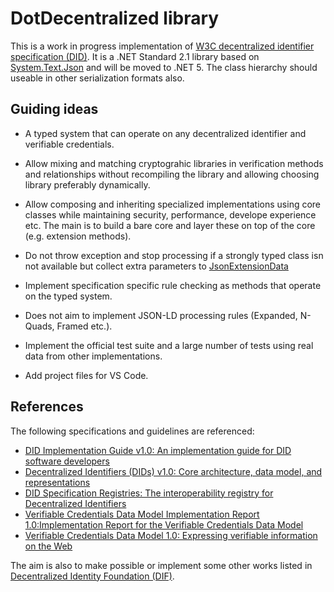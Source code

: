 # DotDecentralized library

This is a work in progress implementation of [W3C decentralized identifier specification (DID)](https://www.w3.org/TR/did-core/). It is a .NET Standard 2.1 library based on [System.Text.Json](https://docs.microsoft.com/en-us/dotnet/api/system.text.json) and will be moved to .NET 5. The class hierarchy should useable in other serialization formats also.

## Guiding ideas

- A typed system that can operate on any decentralized identifier and verifiable credentials.

- Allow mixing and matching cryptograhic libraries in verification methods and relationships without recompiling the library and allowing choosing library preferably dynamically.

- Allow composing and inheriting specialized implementations using core classes while maintaining security, performance,
develope experience etc. The main is to build a bare core and layer these on top of the core (e.g. extension methods).

- Do not throw exception and stop processing if a strongly typed class isn
not available but collect extra parameters to [JsonExtensionData](https://docs.microsoft.com/en-us/dotnet/api/system.text.json.serialization.jsonextensiondataattribute)

- Implement specification specific rule checking as methods that operate on the typed system.

- Does not aim to implement JSON-LD processing rules (Expanded, N-Quads, Framed etc.).

- Implement the official test suite and a large number of tests using real data from other implementations.

- Add project files for VS Code.


## References

The following specifications and guidelines are referenced:
- [DID Implementation Guide v1.0: An implementation guide for DID software developers](https://w3c.github.io/did-imp-guide/)
- [Decentralized Identifiers (DIDs) v1.0: Core architecture, data model, and representations](https://www.w3.org/TR/did-core/)
- [DID Specification Registries: The interoperability registry for Decentralized Identifiers](https://www.w3.org/TR/did-spec-registries/)
- [Verifiable Credentials Data Model Implementation Report 1.0:Implementation Report for the Verifiable Credentials Data Model](https://w3c.github.io/vc-test-suite/implementations/)
- [Verifiable Credentials Data Model 1.0: Expressing verifiable information on the Web](https://www.w3.org/TR/vc-data-model/)

The aim is also to make possible or implement some other works listed in [Decentralized Identity Foundation (DIF)](https://identity.foundation/#wgs).